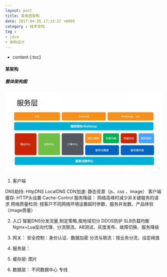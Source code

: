 ```yaml
---
layout: post
title: 某电商架构
date: 2017-04-26 17:33:17 +0800
category : 技术文档
tag :
- java
- 架构设计
---
```

* content
{:toc}

#### 某架构

##### 整体架构图
![](/resources/images/architecture/1/3.1.服务层架构.png)

1. 客户端
	
  DNS劫持: HttpDNS   LocalDNS	
  CDN加速: 静态资源（js、css 、image）
  客户端缓存:  HTTP头设置  Cache-Control
  服务降级： 网络高峰时减少非关键服务的请求
  网络质量检测: 按客户不同网络环境设置超时参数、服务并发数、产品体验（image质量）


2. 入口
智能DNS分发流量,制定策略,按地域切分
DDOS防护
SLB负载均衡
Nginx+Lua反向代理、分流限流、AB测试、灰度发布、故障切换、服务降级

3. 网关：
安全控制：身份认证、数据加密
分流与限流：按业务分流，设定阀值

4. 服务层：

5. 缓存层:
图片

6. 数据层：
不同数据中心   专线


